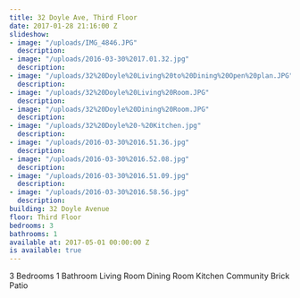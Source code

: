 ```yaml
---
title: 32 Doyle Ave, Third Floor
date: 2017-01-28 21:16:00 Z
slideshow:
- image: "/uploads/IMG_4846.JPG"
  description: 
- image: "/uploads/2016-03-30%2017.01.32.jpg"
  description: 
- image: "/uploads/32%20Doyle%20Living%20to%20Dining%20Open%20plan.JPG"
  description: 
- image: "/uploads/32%20Doyle%20Living%20Room.JPG"
  description: 
- image: "/uploads/32%20Doyle%20Dining%20Room.JPG"
  description: 
- image: "/uploads/32%20Doyle%20-%20Kitchen.jpg"
  description: 
- image: "/uploads/2016-03-30%2016.51.36.jpg"
  description: 
- image: "/uploads/2016-03-30%2016.52.08.jpg"
  description: 
- image: "/uploads/2016-03-30%2016.51.09.jpg"
  description: 
- image: "/uploads/2016-03-30%2016.58.56.jpg"
  description: 
building: 32 Doyle Avenue
floor: Third Floor
bedrooms: 3
bathrooms: 1
available at: 2017-05-01 00:00:00 Z
is available: true
---
```


3 Bedrooms
1 Bathroom
Living Room
Dining Room
Kitchen
Community Brick Patio
